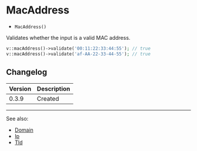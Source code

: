 # MacAddress

- `MacAddress()`

Validates whether the input is a valid MAC address.

```php
v::macAddress()->validate('00:11:22:33:44:55'); // true
v::macAddress()->validate('af-AA-22-33-44-55'); // true
```

## Changelog

Version | Description
--------|-------------
  0.3.9 | Created

***
See also:

- [Domain](Domain.md)
- [Ip](Ip.md)
- [Tld](Tld.md)
